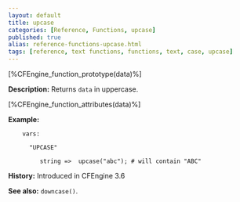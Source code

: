```yaml
---
layout: default
title: upcase
categories: [Reference, Functions, upcase]
published: true
alias: reference-functions-upcase.html
tags: [reference, text functions, functions, text, case, upcase]
---
```


[%CFEngine_function_prototype(data)%]

**Description:** Returns `data` in uppercase.

[%CFEngine_function_attributes(data)%]

**Example:**

```cf3
    vars:

      "UPCASE"

         string =>  upcase("abc"); # will contain "ABC"
```

**History:** Introduced in CFEngine 3.6

**See also:** `downcase()`.
